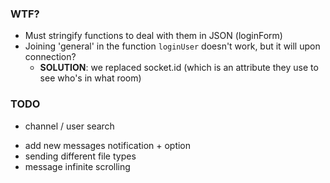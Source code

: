 ### WTF?

+ Must stringify functions to deal with them in JSON (loginForm)
+ Joining 'general' in the function `loginUser` doesn't work, but it will upon connection?
  + **SOLUTION**: we replaced socket.id (which is an attribute they use to see who's in what room)


### TODO

+ channel / user search
<!-- + create private messaging -->
+ add new messages notification + option
+ sending different file types
+ message infinite scrolling

